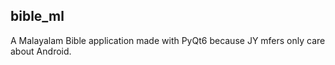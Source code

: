 ## bible_ml

A Malayalam Bible application made with PyQt6 because JY mfers only care about Android.
